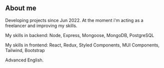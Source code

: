 ## About me

Developing projects since Jun 2022.
At the moment i'm acting as a freelancer and improving my skills.

My skills in backend:
Node, Express, Mongoose, MongoDB, PostgreSQL

My skills in frontend:
React, Redux, Styled Components, MUI Components, Tailwind, Bootstrap

Advanced English.

